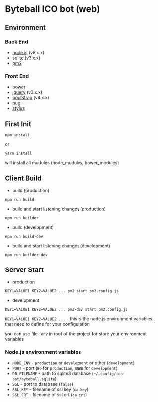# Byteball ICO bot (web)

## Environment

### Back End
* [node.js](https://nodejs.org/en/) (v8.x.x)
* [sqlite](https://www.postgresql.org/) (v3.x.x)
* [pm2](http://pm2.keymetrics.io/)

### Front End
* [bower](https://bower.io/)
* [jquery](http://api.jquery.com/) (v3.x.x)
* [bootstrap](https://getbootstrap.com/docs/4.0/) (v4.x.x)
* [pug](https://pugjs.org)
* [stylus](http://stylus-lang.com/)

## First Init

```
npm install
```
or 
```
yarn install
```
will install all modules (node_modules, bower_modules)

## Client Build

* build (production)
```
npm run build
```
* build and start listening changes (production)
```
npm run builder
```
* build (development)
```
npm run build-dev
```
* build and start listening changes (development)
```
npm run builder-dev
```

## Server Start

* production
```
KEY1=VALUE1 KEY2=VALUE2 ... pm2 start pm2.config.js
```
* development
```
KEY1=VALUE1 KEY2=VALUE2 ... pm2-dev start pm2.config.js
```

`KEY1=VALUE1 KEY2=VALUE2 ...` - this is the node.js environment variables,  
that need to define for your configuration

you can use file `.env` in root of the project for store your environment variables

### Node.js environment variables

* `NODE_ENV` - `production` or `development` or other (`development`)
* `PORT` - port (`80` for `production`, `8080` for `development`)
* `DB_FILENAME` - path to sqlite3 database (`~/.config/ico-bot/byteball.sqlite`)
* `SSL` - port to database (`false`)
* `SSL_KEY` - filename of ssl key (`ca.key`)
* `SSL_CRT` - filename of ssl crt (`ca.crt`)
